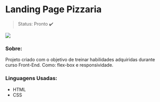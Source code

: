 # Landing Page Pizzaria

>Status: Pronto ✔️

<img src="imagem/projeto-pizzaria.gif"> 


### Sobre:
Projeto criado com o objetivo de treinar habilidades adquiridas durante curso Front-End. Como: flex-box e responsividade.

### Linguagens Usadas:
* HTML
* CSS

